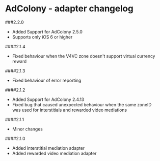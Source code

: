 # AdColony - adapter changelog

###2.2.0

- Added Support for AdColony 2.5.0
- Supports only iOS 6 or higher

####2.1.4

- Fixed behaviour when the V4VC zone doesn't support virtual currency reward

####2.1.3

 - Fixed behaviour of error reporting

####2.1.2

- Added Support for AdColony 2.4.13
- Fixed bug that caused unexpected behaviour when the same zoneID was used for interstitials and rewarded video mediations

####2.1.1

- Minor changes

####2.1.0

- Added interstitial mediation adapter
- Added rewarded video mediation adapter